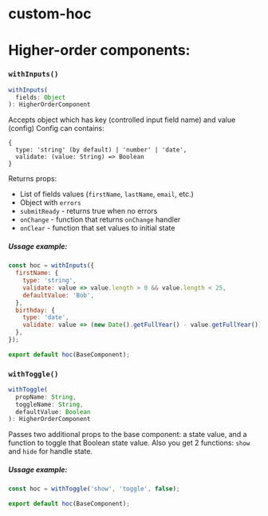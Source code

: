 # custom-hoc

# Higher-order components:

### `withInputs()`

```js
withInputs(
  fields: Object
): HigherOrderComponent
```
Accepts object which has key (controlled input field name) and value (config)
Config can contains:
```
{
  type: 'string' (by default) | 'number' | 'date',
  validate: (value: String) => Boolean
} 
```

Returns props:
- List of fields values (`firstName`, `lastName`, `email`, etc.)
- Object with `errors`
- `submitReady` - returns true when no errors
- `onChange` - function that returns `onChange` handler
- `onClear` - function that set values to initial state

##### Ussage example:
```js
const hoc = withInputs({
  firstName: {
    type: 'string',
    validate: value => value.length > 0 && value.length < 25,
    defaultValue: 'Bob',
  },
  birthday: {
    type: 'date',
    validate: value => (new Date().getFullYear() - value.getFullYear()) > 18,
  },
});
 
export default hoc(BaseComponent);
```


### `withToggle()`

```js
withToggle(
  propName: String,
  toggleName: String,
  defaultValue: Boolean
): HigherOrderComponent
```

Passes two additional props to the base component: a state value, and a function to toggle that Boolean state value.
Also you get 2 functions: `show` and `hide` for handle state.

##### Ussage example:
```js
const hoc = withToggle('show', 'toggle', false);
 
export default hoc(BaseComponent);
```
